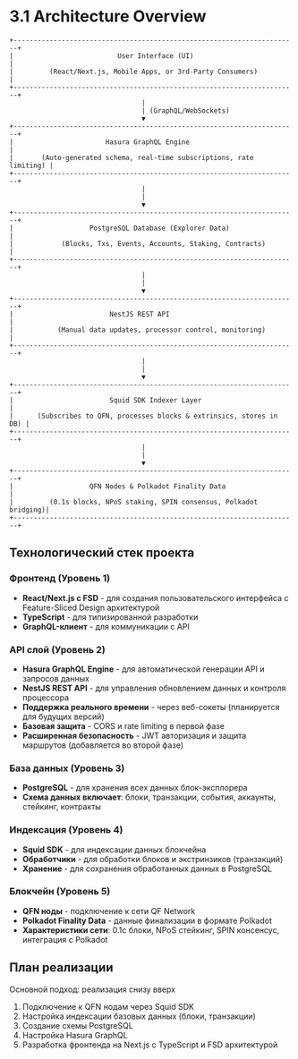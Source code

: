 # 3.1 Architecture Overview

```
+-----------------------------------------------------------------------+
|                          User Interface (UI)                          |
|         (React/Next.js, Mobile Apps, or 3rd-Party Consumers)         |
+-----------------------------------------------------------------------+
                                 |
                                 | (GraphQL/WebSockets)
                                 ▼
+-----------------------------------------------------------------------+
|                       Hasura GraphQL Engine                           |
|       (Auto-generated schema, real-time subscriptions, rate limiting) |
+-----------------------------------------------------------------------+
                                 |
                                 |
                                 ▼
+-----------------------------------------------------------------------+
|                   PostgreSQL Database (Explorer Data)                 |
|            (Blocks, Txs, Events, Accounts, Staking, Contracts)        |
+-----------------------------------------------------------------------+
                                 |
                                 |
                                 ▼
+-----------------------------------------------------------------------+
|                        NestJS REST API                                |
|           (Manual data updates, processor control, monitoring)         |
+-----------------------------------------------------------------------+
                                 |
                                 |
                                 ▼
+-----------------------------------------------------------------------+
|                        Squid SDK Indexer Layer                        |
|      (Subscribes to QFN, processes blocks & extrinsics, stores in DB) |
+-----------------------------------------------------------------------+
                                 |
                                 |
                                 ▼
+-----------------------------------------------------------------------+
|                   QFN Nodes & Polkadot Finality Data                  |
|         (0.1s blocks, NPoS staking, SPIN consensus, Polkadot bridging)|
+-----------------------------------------------------------------------+
```

## Технологический стек проекта

### Фронтенд (Уровень 1)
- **React/Next.js с FSD** - для создания пользовательского интерфейса с Feature-Sliced Design архитектурой
- **TypeScript** - для типизированной разработки
- **GraphQL-клиент** - для коммуникации с API

### API слой (Уровень 2)
- **Hasura GraphQL Engine** - для автоматической генерации API и запросов данных
- **NestJS REST API** - для управления обновлением данных и контроля процессора
- **Поддержка реального времени** - через веб-сокеты (планируется для будущих версий)
- **Базовая защита** - CORS и rate limiting в первой фазе
- **Расширенная безопасность** - JWT авторизация и защита маршрутов (добавляется во второй фазе)

### База данных (Уровень 3)
- **PostgreSQL** - для хранения всех данных блок-эксплорера
- **Схема данных включает**: блоки, транзакции, события, аккаунты, стейкинг, контракты

### Индексация (Уровень 4)
- **Squid SDK** - для индексации данных блокчейна
- **Обработчики** - для обработки блоков и экстринзиков (транзакций)
- **Хранение** - для сохранения обработанных данных в PostgreSQL

### Блокчейн (Уровень 5)
- **QFN ноды** - подключение к сети QF Network
- **Polkadot Finality Data** - данные финализации в формате Polkadot
- **Характеристики сети**: 0.1с блоки, NPoS стейкинг, SPIN консенсус, интеграция с Polkadot

## План реализации

Основной подход: реализация снизу вверх

1. Подключение к QFN нодам через Squid SDK
2. Настройка индексации базовых данных (блоки, транзакции)
3. Создание схемы PostgreSQL
4. Настройка Hasura GraphQL
5. Разработка фронтенда на Next.js с TypeScript и FSD архитектурой 